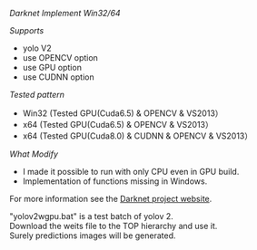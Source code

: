 *Darknet Implement Win32/64*

*Supports*
* yolo V2
* use OPENCV option
* use GPU option
* use CUDNN option

*Tested pattern*
* Win32 (Tested GPU(Cuda6.5) & OPENCV & VS2013）
* x64 (Tested GPU(Cuda6.5) & OPENCV & VS2013）
* x64 (Tested GPU(Cuda8.0) & CUDNN & OPENCV & VS2013）

*What Modify*
* I made it possible to run with only CPU even in GPU build.
* Implementation of functions missing in Windows.

For more information see the [Darknet project website](http://pjreddie.com/darknet).

"yolov2wgpu.bat" is a test batch of yolov 2.  
Download the weits file to the TOP hierarchy and use it.  
Surely predictions images will be generated.  
